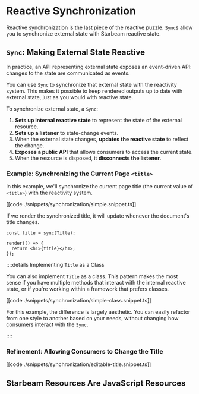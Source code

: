 # Reactive Synchronization

Reactive synchronization is the last piece of the reactive puzzle. `Sync`s allow
you to synchronize external state with Starbeam reactive state.

## `Sync`: Making External State Reactive

In practice, an API representing external state exposes an event-driven API:
changes to the state are communicated as events.

You can use `Sync` to synchronize that external state with the reactivity
system. This makes it possible to keep rendered outputs up to date with external
state, just as you would with reactive state.

To synchronize external state, a `Sync`:

1. **Sets up internal reactive state** to represent the state of the
   external resource.
2. **Sets up a listener** to state-change events.
3. When the external state changes, **updates the reactive state** to
   reflect the change.
4. **Exposes a public API** that allows consumers to access the current state.
5. When the resource is disposed, it **disconnects the listener**.

### Example: Synchronizing the Current Page `<title>`

In this example, we'll synchronize the current page title (the current value of
`<title>`) with the reactivity system.

[[code ./snippets/synchronization/simple.snippet.ts]]

If we render the synchronized title, it will update whenever the document's
title changes.

```tsx
const title = sync(Title);

render(() => {
  return <h1>{title}</h1>;
});
```

::::details Implementing `Title` as a Class

You can also implement `Title` as a class. This pattern makes the most sense if
you have multiple methods that interact with the internal reactive state, or if
you're working within a framework that prefers classes.

[[code ./snippets/synchronization/simple-class.snippet.ts]]

For this example, the difference is largely aesthetic. You can easily refactor
from one style to another based on your needs, without changing how consumers
interact with the `Sync`.

::::

### Refinement: Allowing Consumers to Change the Title

[[code ./snippets/synchronization/editable-title.snippet.ts]]

## Starbeam Resources Are JavaScript Resources
